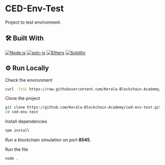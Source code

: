 # CED-Env-Test

Project to test environment.

## 🛠 Built With

[![Node.js](https://img.shields.io/badge/node.js-olivedrab?style=for-the-badge&logo=node.js&logoColor=white)](https://nodejs.org/en/)
[![solc-js](https://img.shields.io/badge/solc-darkslategray?style=for-the-badge&logo=ethereum&logoColor=white)](https://github.com/ethereum/solc-js)
[![Ethers](https://img.shields.io/badge/ethers-darkslategray?style=for-the-badge&logo=ethereum&logoColor=white)](https://docs.ethers.org/v6/)
[![Solidity](https://img.shields.io/badge/solidity-sienna?style=for-the-badge&logo=solidity&logoColor=white)](https://soliditylang.org/)

## ⚙️ Run Locally

Check the environment

```bash
curl -fsSL https://raw.githubusercontent.com/Kerala-Blockchain-Academy/ced-env-test/main/checker.sh | bash
```

Clone the project

```bash
git clone https://github.com/Kerala-Blockchain-Academy/ced-env-test.git
cd ced-env-test
```

Install dependencies

```bash
npm install
```

Run a blockchain simulation on port **8545**.

Run the file

```bash
node .
```
